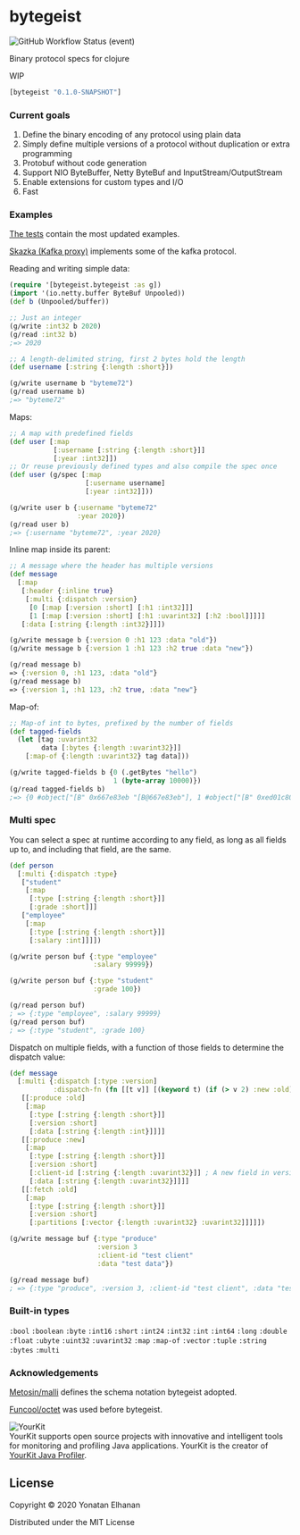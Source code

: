 # bytegeist

![GitHub Workflow Status (event)](https://img.shields.io/github/workflow/status/yonatane/bytegeist/Clojars%20Deploy?event=push&label=Build)

Binary protocol specs for clojure

WIP

```clojure
[bytegeist "0.1.0-SNAPSHOT"]
```

### Current goals

1. Define the binary encoding of any protocol using plain data
2. Simply define multiple versions of a protocol without duplication or extra programming
3. Protobuf without code generation
4. Support NIO ByteBuffer, Netty ByteBuf and InputStream/OutputStream
5. Enable extensions for custom types and I/O
6. Fast

### Examples

[The tests](test/bytegeist/bytegeist_test.clj) contain the most updated examples.

[Skazka (Kafka proxy)](https://github.com/yonatane/skazka/blob/851873f7a75b9c37f3313d041c4caeddfafa9db0/src/skazka/protocol.clj#L1)
implements some of the kafka protocol.

Reading and writing simple data:

```clojure
(require '[bytegeist.bytegeist :as g])
(import '(io.netty.buffer ByteBuf Unpooled))
(def b (Unpooled/buffer))

;; Just an integer
(g/write :int32 b 2020)
(g/read :int32 b)
;=> 2020

;; A length-delimited string, first 2 bytes hold the length
(def username [:string {:length :short}])

(g/write username b "byteme72")
(g/read username b)
;=> "byteme72"
```

Maps:

```clojure
;; A map with predefined fields
(def user [:map
           [:username [:string {:length :short}]]
           [:year :int32]])
;; Or reuse previously defined types and also compile the spec once
(def user (g/spec [:map
                   [:username username]
                   [:year :int32]]))

(g/write user b {:username "byteme72"
                 :year 2020})
(g/read user b)
;=> {:username "byteme72", :year 2020}
```

Inline map inside its parent:

```clojure
;; A message where the header has multiple versions
(def message
  [:map
   [:header {:inline true}
    [:multi {:dispatch :version}
     [0 [:map [:version :short] [:h1 :int32]]]
     [1 [:map [:version :short] [:h1 :uvarint32] [:h2 :bool]]]]]
   [:data [:string {:length :int32}]]])

(g/write message b {:version 0 :h1 123 :data "old"})
(g/write message b {:version 1 :h1 123 :h2 true :data "new"})

(g/read message b)
=> {:version 0, :h1 123, :data "old"}
(g/read message b)
=> {:version 1, :h1 123, :h2 true, :data "new"}
```

Map-of:

```clojure
;; Map-of int to bytes, prefixed by the number of fields
(def tagged-fields
  (let [tag :uvarint32
        data [:bytes {:length :uvarint32}]]
    [:map-of {:length :uvarint32} tag data]))

(g/write tagged-fields b {0 (.getBytes "hello")
                          1 (byte-array 10000)})
(g/read tagged-fields b)
;=> {0 #object["[B" 0x667e83eb "[B@667e83eb"], 1 #object["[B" 0xed01c80 "[B@ed01c80"]}
```

### Multi spec

You can select a spec at runtime according to any field,
as long as all fields up to, and including that field, are the same.

```clojure
(def person
  [:multi {:dispatch :type}
   ["student"
    [:map
     [:type [:string {:length :short}]]
     [:grade :short]]]
   ["employee"
    [:map
     [:type [:string {:length :short}]]
     [:salary :int]]]])

(g/write person buf {:type "employee"
                     :salary 99999})

(g/write person buf {:type "student"
                     :grade 100})

(g/read person buf)
; => {:type "employee", :salary 99999}
(g/read person buf)
; => {:type "student", :grade 100}
```

Dispatch on multiple fields, with a function of those fields to determine the dispatch value:

```clojure
(def message
  [:multi {:dispatch [:type :version]
           :dispatch-fn (fn [[t v]] [(keyword t) (if (> v 2) :new :old)])}
   [[:produce :old]
    [:map
     [:type [:string {:length :short}]]
     [:version :short]
     [:data [:string {:length :int}]]]]
   [[:produce :new]
    [:map
     [:type [:string {:length :short}]]
     [:version :short]
     [:client-id [:string {:length :uvarint32}]] ; A new field in versions 3 and up
     [:data [:string {:length :uvarint32}]]]]
   [[:fetch :old]
    [:map
     [:type [:string {:length :short}]]
     [:version :short]
     [:partitions [:vector {:length :uvarint32} :uvarint32]]]]])

(g/write message buf {:type "produce"
                      :version 3
                      :client-id "test client"
                      :data "test data"})

(g/read message buf)
; => {:type "produce", :version 3, :client-id "test client", :data "test data"}
```

### Built-in types

`:bool`
`:boolean`
`:byte`
`:int16`
`:short`
`:int24`
`:int32`
`:int`
`:int64`
`:long`
`:double`
`:float`
`:ubyte`
`:uint32`
`:uvarint32`
`:map`
`:map-of`
`:vector`
`:tuple`
`:string`
`:bytes`
`:multi`

### Acknowledgements

[Metosin/malli](https://github.com/metosin/malli) defines the schema notation bytegeist adopted.

[Funcool/octet](https://github.com/funcool/octet) was used before bytegeist.

![YourKit](https://www.yourkit.com/images/yklogo.png)<br>
YourKit supports open source projects with innovative and intelligent tools for monitoring and profiling Java applications.
YourKit is the creator of <a href="https://www.yourkit.com/java/profiler/">YourKit Java Profiler</a>.

## License

Copyright © 2020 Yonatan Elhanan

Distributed under the MIT License
